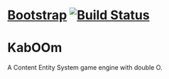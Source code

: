 # [Bootstrap](http://getbootstrap.com) [![Build Status](https://secure.travis-ci.org/AttilaSATAN/KabOOm.png)](http://travis-ci.org/AttilaSATAN/KabOOm)
KabOOm
======

A Content Entity System game engine with double O.
